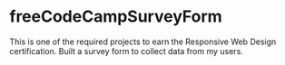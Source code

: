 # freeCodeCampSurveyForm
This is one of the required projects to earn the Responsive Web Design certification.
Built a survey form to collect data from my users.
